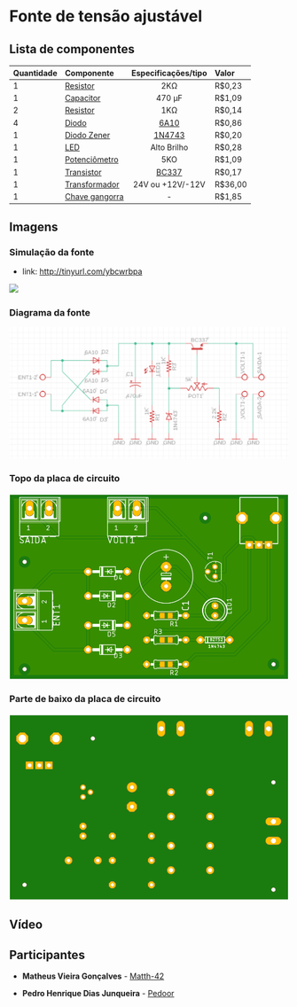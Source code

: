   
# Fonte de tensão ajustável



  
##  Lista de componentes

|Quantidade| Componente        | Especificações/tipo | Valor |
| :---     | :---              |     :---:           | :---  |
|    1     | [Resistor](https://www.baudaeletronica.com.br/resistor-2k0-5-2w.html) 		   | 2KΩ                |   R$0,23    |
|    1     | [Capacitor](https://www.baudaeletronica.com.br/capacitor-eletrolitico-470uf-35v.html)		   | 470 µF              |  R$1,09     |
|    2     | [Resistor](https://www.baudaeletronica.com.br/resistor-1k8-1-2w.html)		   | 1KΩ                  |     R$0,14  |  
|    4     | [Diodo](https://www.baudaeletronica.com.br/diodo-6a10.html)			   | [6A10](https://storage.googleapis.com/baudaeletronicadatasheet/6A10.pdf)			 |     R$0,86   |
|    1     | [Diodo Zener](https://www.baudaeletronica.com.br/diodo-zener-1n4743-13v-1w.html)	   | [1N4743](https://www.baudaeletronica.com.br/diodo-zener-1n4743-13v-1w.html)		     |   R$0,20    |
|    1     | [LED](https://www.baudaeletronica.com.br/led-de-alto-brilho-azul.html)			   | Alto Brilho         |  R$0,28     |
|    1     | [Potenciômetro](https://www.baudaeletronica.com.br/potenciometro-linear-de-5k-5000.html)   | 5KO              |     R$1,09   | 
|    1     | [Transistor](https://www.baudaeletronica.com.br/transistor-npn-bc337.html)       | [BC337](https://storage.googleapis.com/baudaeletronicadatasheet/BC337.PDF)             |    R$0,17   |
|    1     | [Transformador]([https://www.baudaeletronica.com.br/transformador-trafo-1a-24v.html](https://www.baudaeletronica.com.br/transformador-trafo-1a-24v.html))   | 24V ou +12V/-12V    |   R$36,00    | 
| 1 | [Chave gangorra](https://www.baudaeletronica.com.br/chave-gangorra-kcd3-102n-verde-com-neon-sem-marcac-o.html)| - | R$1,85

## Imagens

### Simulação da fonte
* link: http://tinyurl.com/ybcwrbpa

<img src="imagens/simulacao.png">
 
### Diagrama da fonte

<img src="imagens/diagrama.png">

### Topo da placa de circuito

<img src="imagens/top.png">

### Parte de baixo da placa de circuito

<img src="imagens/botton.png">

## Vídeo 

## Participantes

* **Matheus Vieira Gonçalves** - [Matth-42](https://github.com/Math-42)

* **Pedro Henrique Dias Junqueira**  - [Pedoor](https://github.com/pedrohdjs)

